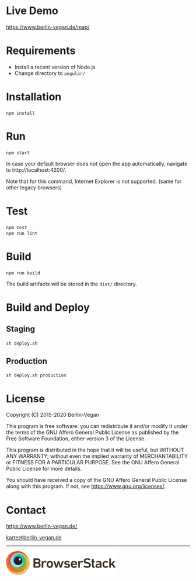 # Live Demo

https://www.berlin-vegan.de/map/

# Requirements

* Install a recent version of Node.js
* Change directory to `angular/`

# Installation

 ```
npm install
```

# Run

```
npm start
```

In case your default browser does not open the app automatically, navigate to http://localhost:4200/.

Note that for this command, Internet Explorer is not supported. (same for other legacy browsers)

# Test

```
npm test
npm run lint
```

# Build

```
npm run build
```

The build artifacts will be stored in the `dist/` directory.

# Build and Deploy

## Staging

```
sh deploy.sh
```

## Production

```
sh deploy.sh production
```

# License

Copyright (C) 2015-2020  Berlin-Vegan

This program is free software: you can redistribute it and/or modify
it under the terms of the GNU Affero General Public License as published by
the Free Software Foundation, either version 3 of the License.

This program is distributed in the hope that it will be useful,
but WITHOUT ANY WARRANTY; without even the implied warranty of
MERCHANTABILITY or FITNESS FOR A PARTICULAR PURPOSE.  See the
GNU Affero General Public License for more details.

You should have received a copy of the GNU Affero General Public License
along with this program.  If not, see <https://www.gnu.org/licenses/>.

# Contact

https://www.berlin-vegan.de/

karte@berlin-vegan.de

---

<a href="https://www.browserstack.com/">
  <img src="browserstack-logo-01.svg" alt="BrowserStack" width="300px;"/>
</a>

